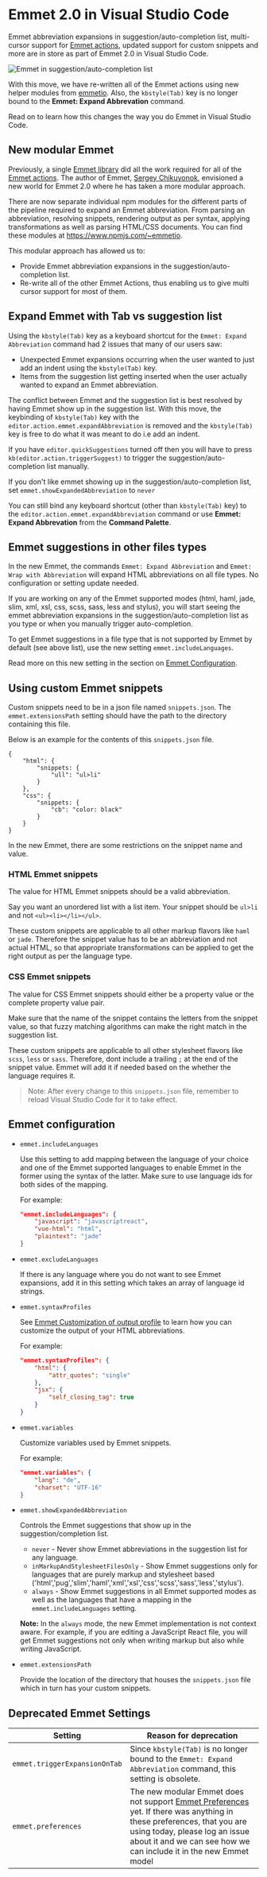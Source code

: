 # Emmet 2.0 in Visual Studio Code

Emmet abbreviation expansions in suggestion/auto-completion list, multi-cursor support for [Emmet actions](https://docs.emmet.io/actions/), updated support for custom snippets and more are in store as part of Emmet 2.0 in Visual Studio Code. 

![Emmet in suggestion/auto-completion list](2017_08_07_emmet.gif)

With this move, we have re-written all of the Emmet actions using new helper modules from [emmetio](http://github.com/emmetio). Also, the `kbstyle(Tab)` key is no longer bound to the **Emmet: Expand Abbrevation** command. 

Read on to learn how this changes the way you do Emmet in Visual Studio Code.

## New modular Emmet

Previously, a single [Emmet library](https://github.com/emmetio/emmet) did all the work required for all of the [Emmet actions](https://docs.emmet.io/actions/). The author of Emmet, [Sergey Chikuyonok](https://github.com/sergeche), envisioned a new world for Emmet 2.0 where he has taken a more modular approach. 

There are now separate individual npm modules for the different parts of the pipeline required to expand an Emmet abbreviation. From parsing an abbreviation, resolving snippets, rendering output as per syntax, applying transformations as well as parsing HTML/CSS documents. You can find these modules at https://www.npmjs.com/~emmetio.

This modular approach has allowed us to:

- Provide Emmet abbreviation expansions in the suggestion/auto-completion list.
- Re-write all of the other Emmet Actions, thus enabling us to give multi cursor support for most of them.

## Expand Emmet with Tab vs suggestion list

Using the `kbstyle(Tab)` key as a keyboard shortcut for the `Emmet: Expand Abbreviation` command had 2 issues that many of our users saw:

* Unexpected Emmet expansions occurring when the user wanted to just add an indent using the `kbstyle(Tab)` key.
* Items from the suggestion list getting inserted when the user actually wanted to expand an Emmet abbreviation.

The conflict between Emmet and the suggestion list is best resolved by having Emmet show up in the suggestion list. With this move, the keybinding of `kbstyle(Tab)` key with the `editor.action.emmet.expandAbbreviation` is removed and the `kbstyle(Tab)` key is free to do what it was meant to do i.e add an indent.

If you have `editor.quickSuggestions` turned off then you will have to press `kb(editor.action.triggerSuggest)` to trigger the suggestion/auto-completion list manually.

If you don't like emmet showing up in the suggestion/auto-completion list, set `emmet.showExpandedAbbreviation` to `never`

You can still bind any keyboard shortcut (other than `kbstyle(Tab)` key) to the `editor.action.emmet.expandAbbreviation` command or use **Emmet: Expand Abbrevation** from the **Command Palette**.

## Emmet suggestions in other files types

In the new Emmet, the commands `Emmet: Expand Abbreviation` and `Emmet: Wrap with Abbreviation` will expand HTML abbreviations on all file types. No configuration or setting update needed.

If you are working on any of the Emmet supported modes (html, haml, jade, slim, xml, xsl, css, scss, sass, less and stylus), you will start seeing the emmet abbreviation expansions in the suggestion/auto-completion list as you type or when you manually trigger auto-completion.

To get Emmet suggestions in a file type that is not supported by Emmet by default (see above list), use the new setting `emmet.includeLanguages`. 

Read more on this new setting in the section on [Emmet Configuration](#emmet-configuration).

## Using custom Emmet snippets

Custom snippets need to be in a json file named `snippets.json`. The `emmet.extensionsPath` setting should have the path to the directory containing this file.

Below is an example for the contents of this `snippets.json` file.

```
{
    "html": {
        "snippets: {
            "ull": "ul>li" 
        }
    },
    "css": {
        "snippets: {
            "cb": "color: black" 
        }
    }
}
```

In the new Emmet, there are some restrictions on the snippet name and value.

### HTML Emmet snippets

The value for HTML Emmet snippets should be a valid abbreviation.

Say you want an unordered list with a list item. Your snippet should be `ul>li` and not `<ul><li></li></ul>`. 

These custom snippets are applicable to all other markup flavors like `haml` or `jade`. Therefore the snippet value has to be an abbreviation and not actual HTML, so that appropriate transformations can be applied to get the right output as per the language type.

### CSS Emmet snippets 

The value for CSS Emmet snippets should either be a property value or the complete property value pair.

Make sure that the name of the snippet contains the letters from the snippet value, so that fuzzy matching algorithms can make the right match in the suggestion list.

These custom snippets are applicable to all other stylesheet flavors like `scss`, `less` or `sass`. Therefore, dont include a trailing `;` at the end of the snippet value. Emmet will add it if needed based on the whether the language requires it.

> Note: After every change to this `snippets.json` file, remember to reload Visual Studio Code for it to take effect.

## Emmet configuration

* `emmet.includeLanguages`

    Use this setting to add mapping between the language of your choice and one of the Emmet supported languages to enable Emmet in the former using the syntax of the latter.
    Make sure to use language ids for both sides of the mapping.

    For example:
    ```json
    "emmet.includeLanguages": {
        "javascript": "javascriptreact",
        "vue-html": "html",
        "plaintext": "jade"
    }
    ```

* `emmet.excludeLanguages`

    If there is any language where you do not want to see Emmet expansions, add it in this setting which takes an array of language id strings.

* `emmet.syntaxProfiles`

    See [Emmet Customization of output profile](https://docs.emmet.io/customization/syntax-profiles/#create-your-own-profile) to learn how you can customize the output of your HTML abbreviations.

    For example:
    ```json
    "emmet.syntaxProfiles": {
        "html": {
            "attr_quotes": "single"
        },
        "jsx": {
            "self_closing_tag": true
        }
    }
    ```

* `emmet.variables`

    Customize variables used by Emmet snippets.

    For example:
    ```json
    "emmet.variables": {
        "lang": "de",
        "charset": "UTF-16"
    }
    ```

* `emmet.showExpandedAbbreviation`

    Controls the Emmet suggestions that show up in the suggestion/completion list.

    * `never` - Never show Emmet abbreviations in the suggestion list for any language.
    * `inMarkupAndStylesheetFilesOnly` - Show Emmet suggestions only for languages that are purely markup and stylesheet based ('html','pug','slim','haml','xml','xsl','css','scss','sass','less','stylus').
    * `always` - Show Emmet suggestions in all Emmet supported modes as well as the languages that have a mapping in the `emmet.includeLanguages` setting.

    **Note:** In the `always` mode, the new Emmet implementation is not context aware. For example, if you are editing a JavaScript React file, you will get Emmet suggestions not only when writing markup but also while writing JavaScript.

* `emmet.extensionsPath`

   Provide the location of the directory that houses the `snippets.json` file which in turn has your custom snippets.
   
## Deprecated Emmet Settings

Setting | Reason for deprecation
-------- | ------------------------
`emmet.triggerExpansionOnTab` | Since `kbstyle(Tab)` is no longer bound to the `Emmet: Expand Abbreviation` command, this setting is obsolete.
`emmet.preferences` | The new modular Emmet does not support [Emmet Preferences](https://docs.emmet.io/customization/preferences/) yet. If there was anything in these preferences, that you are using today, please log an issue about it and we can see how we can include it in the new Emmet model
